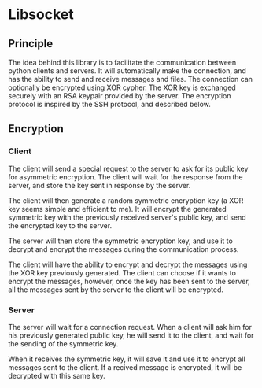 # Libsocket
## Principle
The idea behind this library is to facilitate the communication between python clients and servers. It will automatically make the connection, and has the ability to send and receive messages and files. The connection can optionally be encrypted using XOR cypher. The XOR key is exchanged securely with an RSA keypair provided by the server. The encryption protocol is inspired by the SSH protocol, and described below.

## Encryption
### Client
The client will send a special request to the server to ask for its public key for asymmetric encryption. The client will wait for the response from the server, and store the key sent in response by the server.

The client will then generate a random symmetric encryption key (a XOR key seems simple and efficient to me). It will encrypt the generated symmetric key with the previously received server's public key, and send the encrypted key to the server.

The server will then store the symmetric encryption key, and use it to decrypt and encrypt the messages during the communication process.

The client will have the ability to encrypt and decrypt the messages using the XOR key previously generated. The client can choose if it wants to encrypt the messages, however, once the key has been sent to the server, all the messages sent by the server to the client will be encrypted.

### Server
The server will wait for a connection request. When a client will ask him for his previously generated public key, he will send it to the client, and wait for the sending of the symmetric key.

When it receives the symmetric key, it will save it and use it to encrypt all messages sent to the client. If a recived message is encrypted, it will be decrypted with this same key.

